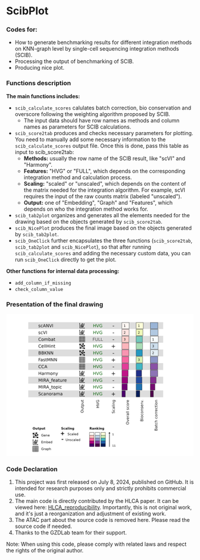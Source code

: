 # ScibPlot
### Codes for:
- How to generate benchmarking results for different integration methods on KNN-graph level by single-cell sequencing integration methods (SCIB). 
- Processing the output of benchmarking of SCIB.
- Producing nice plot.

### Functions description
**The main functions includes:**
- `scib_calculate_scores` calulates batch correction, bio conservation and overscore following the weighting algorithm proposed by SCIB.
  - The input data should have row names as methods and column names as parameters for SCIB calculations.
- `scib_score2tab` produces and checks necessary parameters for plotting.   
  You need to manually add some necessary information to the `scib_calculate_scores` output file. Once this is done, pass this table as input to scib_score2tab: 
  - **Methods:** usually the row name of the SCIB result, like "scVI" and "Harmony".
  - **Features:** "HVG" or "FULL", which depends on the corresponding integration method and calculation process.
  - **Scaling:** "scaled" or "unscaled", which depends on the content of the matrix needed for the integration algorithm. For example, scVI requires the input of the raw counts matrix (labeled "unscaled").
  - **Output:** one of "Embedding", "Graph" and "Features", which depends on who the integration method works for.
- `scib_tab2plot` organizes and generates all the elements needed for the drawing based on the objects generated by `scib_score2tab`.
- `scib_NicePlot` produces the final image based on the objects generated by `scib_tab2plot`.
- `scib_OneClick` further encapsulates the three functions (`scib_score2tab`, `scib_tab2plot` and `scib_NicePlot`), so that after running `scib_calculate_scores` and adding the necessary custom data, you can run `scib_OneClick` directly to get the plot.

**Other functions for internal data processing:**
- `add_column_if_missing`
- `check_column_value`

### Presentation of the final drawing
![scib_plot](https://github.com/Doctorluka/ScibPlot/blob/main/images/scib_nice_plot.png)

### Code Declaration
1. This project was first released on July 8, 2024, published on GitHub. It is intended for research purposes only and strictly prohibits commercial use.
2. The main code is directly contributed by the HLCA paper. It can be viewed here: [HLCA_reproducibility](https://github.com/LungCellAtlas/HLCA_reproducibility). Importantly, this is not original work, and it's just a reorganization and adjustment of existing work.
3. The ATAC part about the source code is removed here. Please read the source code if needed.
4. Thanks to the GZDLab team for their support.

Note: When using this code, please comply with related laws and respect the rights of the original author.


